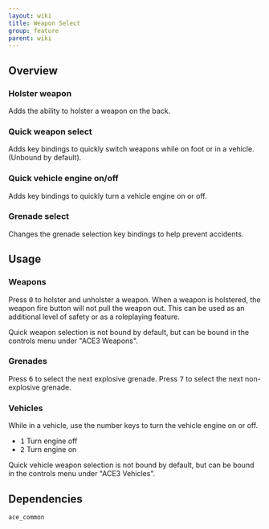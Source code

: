 ```yaml
---
layout: wiki
title: Weapon Select
group: feature
parent: wiki
---
```


## Overview

### Holster weapon
Adds the ability to holster a weapon on the back.

### Quick weapon select
Adds key bindings to quickly switch weapons while on foot or in a vehicle. (Unbound by default).

### Quick vehicle engine on/off
Adds key bindings to quickly turn a vehicle engine on or off.

### Grenade select
Changes the grenade selection key bindings to help prevent accidents.

## Usage

### Weapons

Press <kbd>0</kbd> to holster and unholster a weapon. When a weapon is holstered, the weapon fire button will not pull the weapon out. This can be used as an additional level of safety or as a roleplaying feature.

Quick weapon selection is not bound by default, but can be bound in the controls menu under "ACE3 Weapons".

### Grenades

Press <kbd>6</kbd> to select the next explosive grenade.
Press <kbd>7</kbd> to select the  next non-explosive grenade.

### Vehicles 
While in a vehicle, use the number keys to turn the vehicle engine on or off.

- <kbd>1</kbd> Turn engine off
- <kbd>2</kbd> Turn engine on

Quick vehicle weapon selection is not bound by default, but can be bound in the controls menu under "ACE3 Vehicles".

## Dependencies

`ace_common`
